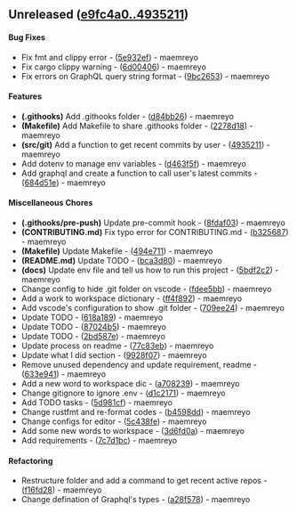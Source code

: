 ## Unreleased ([e9fc4a0..4935211](https://github.com/maemreyo/git-stats-bot/compare/e9fc4a0..4935211))
#### Bug Fixes
- Fix fmt and clippy error - ([5e932ef](https://github.com/maemreyo/git-stats-bot/commit/5e932efee3bff5a1aa2cd8615dcf3e21d213e4e6)) - maemreyo
- Fix cargo clippy warning - ([6d00406](https://github.com/maemreyo/git-stats-bot/commit/6d00406ebb332f8f9d8b1c7eb488bdc2b8a2d0a8)) - maemreyo
- Fix errors on GraphQL query string format - ([9bc2653](https://github.com/maemreyo/git-stats-bot/commit/9bc2653f9c047989c178742fdc2c3d60586b8dd1)) - maemreyo
#### Features
- **(.githooks)** Add .githooks folder - ([d84bb26](https://github.com/maemreyo/git-stats-bot/commit/d84bb263c19ce58f2738e9a9fdba9f61eb0f32c4)) - maemreyo
- **(Makefile)** Add Makefile to share .githooks folder - ([2278d18](https://github.com/maemreyo/git-stats-bot/commit/2278d18f4b354ecd7961fa393e31bbd7a46d1e52)) - maemreyo
- **(src/git)** Add a function to get recent commits by user - ([4935211](https://github.com/maemreyo/git-stats-bot/commit/4935211e82c6d794218015f80d633a2fbb74b044)) - maemreyo
- Add dotenv to manage env variables - ([d463f5f](https://github.com/maemreyo/git-stats-bot/commit/d463f5f71de36c0274400512003632a6a1f2d9af)) - maemreyo
- Add graphql and create a function to call user's latest commits - ([684d51e](https://github.com/maemreyo/git-stats-bot/commit/684d51ec142fcf899af958a26de7d3ddec542f1d)) - maemreyo
#### Miscellaneous Chores
- **(.githooks/pre-push)** Update pre-commit hook - ([8fdaf03](https://github.com/maemreyo/git-stats-bot/commit/8fdaf03619872803ae6a3ef657e264d276146a05)) - maemreyo
- **(CONTRIBUTING.md)** Fix typo error for CONTRIBUTING.md - ([b325687](https://github.com/maemreyo/git-stats-bot/commit/b32568797868508984149c93bdfaa86b71954e47)) - maemreyo
- **(Makefile)** Update Makefile - ([494e711](https://github.com/maemreyo/git-stats-bot/commit/494e71157b1ffbf64a848624af3f32edd99097bf)) - maemreyo
- **(README.md)** Update TODO - ([bca3d80](https://github.com/maemreyo/git-stats-bot/commit/bca3d8010d4c880cc52df72236f53cbe8fdcde73)) - maemreyo
- **(docs)** Update env file and tell us how to run this project - ([5bdf2c2](https://github.com/maemreyo/git-stats-bot/commit/5bdf2c2e56c7d54d079a7569af891282ef1b8bff)) - maemreyo
- Change config to hide .git folder on vscode - ([fdee5bb](https://github.com/maemreyo/git-stats-bot/commit/fdee5bb4371fdf827d8817e96b51607c5fe06aba)) - maemreyo
- Add a work to workspace dictionary - ([ff4f892](https://github.com/maemreyo/git-stats-bot/commit/ff4f89236ba7974f730e506a0cdb9e2877a331c7)) - maemreyo
- Add vscode's configuration to show .git folder - ([709ee24](https://github.com/maemreyo/git-stats-bot/commit/709ee24d549f7397c0527c1d9901afe76615c129)) - maemreyo
- Update TODO - ([618a189](https://github.com/maemreyo/git-stats-bot/commit/618a1895c183db828377f2c274baf01a383037c5)) - maemreyo
- Update TODO - ([87024b5](https://github.com/maemreyo/git-stats-bot/commit/87024b5d5de2a72e6a0077f9c945de96c0abf168)) - maemreyo
- Update TODO - ([2bd587e](https://github.com/maemreyo/git-stats-bot/commit/2bd587e160f10e94bb6473dec93f1031bf3326ec)) - maemreyo
- Update process on readme - ([77c83eb](https://github.com/maemreyo/git-stats-bot/commit/77c83ebd3986aca42f3b8f8cc11cc4075927d3cc)) - maemreyo
- Update what I did section - ([9928f07](https://github.com/maemreyo/git-stats-bot/commit/9928f071a71daa4ee11a9aec16c0cc1fb6aaf034)) - maemreyo
- Remove unused dependency and update requirement, readme - ([633e941](https://github.com/maemreyo/git-stats-bot/commit/633e9410d5770e3e958451d76554369908e4cb9a)) - maemreyo
- Add a new word to workspace dic - ([a708239](https://github.com/maemreyo/git-stats-bot/commit/a708239aa1dc52319eff4b50ea8acb34be97b6a9)) - maemreyo
- Change gitignore to ignore .env - ([d1c2171](https://github.com/maemreyo/git-stats-bot/commit/d1c2171206e3203a952841760c17dd68ba9ad448)) - maemreyo
- Add TODO tasks - ([5d981cf](https://github.com/maemreyo/git-stats-bot/commit/5d981cf3ecf97f87cfc7e04e8ad7f689c674243b)) - maemreyo
- Change rustfmt and re-format codes - ([b4598dd](https://github.com/maemreyo/git-stats-bot/commit/b4598dd27a3749b6d3645d353a3874e094d50d68)) - maemreyo
- Change configs for editor - ([5c438fe](https://github.com/maemreyo/git-stats-bot/commit/5c438febf679263878f9b0d8501d87f85d575dc3)) - maemreyo
- Add some new words to workspace - ([3d6fd0a](https://github.com/maemreyo/git-stats-bot/commit/3d6fd0a2c81290e1bda9c9e795aa033eeaf13e70)) - maemreyo
- Add requirements - ([7c7d1bc](https://github.com/maemreyo/git-stats-bot/commit/7c7d1bce9c30fbabf620bc958c6943b7cc3927a3)) - maemreyo
#### Refactoring
- Restructure folder and add a command to get recent active repos - ([f16fd28](https://github.com/maemreyo/git-stats-bot/commit/f16fd287b4e55670173c162c8a0215bd574a8160)) - maemreyo
- Change defination of Graphql's types - ([a28f578](https://github.com/maemreyo/git-stats-bot/commit/a28f578581f82f18e41d38be3aa661e7a14afd7d)) - maemreyo